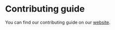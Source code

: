 # Contributing guide

You can find our contributing guide on our [website](https://www.sktime.net/en/latest/get_involved/contributing.html).
